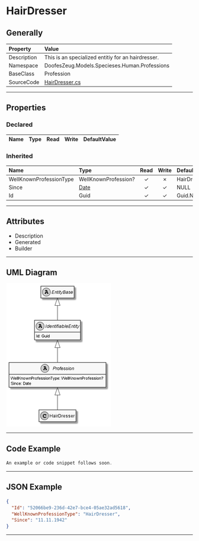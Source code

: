 ﻿# HairDresser

## Generally

|Property|Value|
|:-|:-|
|Description|This is an specialized entitiy for an hairdresser.|
|Namespace|DoofesZeug.Models.Specieses.Human.Professions|
|BaseClass|Profession|
|SourceCode|[HairDresser.cs](../../../../DoofesZeug.Library/Src/Models/Specieses/Human/Professions/HairDresser.cs)|

---

## Properties

### Declared

|Name|Type|Read|Write|DefaultValue|
|:---|:---|:--:|:---:|:-----------|

### Inherited

|Name|Type|Read|Write|DefaultValue|
|:---|:---|:--:|:---:|:-----------|
|WellKnownProfessionType|WellKnownProfession?|&#x2713;|&#x2717;|HairDresser|
|Since|[Date](../../Models/DoofesZeug.Models.DateAndTime/Date.md)|&#x2713;|&#x2713;|NULL|
|Id|Guid|&#x2713;|&#x2713;|Guid.NewGuid()|

---

## Attributes

- Description
- Generated
- Builder

---

## UML Diagram

![HairDresser.png](./HairDresser.png "HairDresser")

---

## Code Example

```cs
An example or code snippet follows soon.
```

---

## JSON Example

```json
{
  "Id": "52066be9-236d-42e7-bce4-05ae32ad5618",
  "WellKnownProfessionType": "HairDresser",
  "Since": "11.11.1942"
}
```

---

